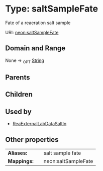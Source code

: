 
# Type: saltSampleFate


Fate of a reaeration salt sample

URI: [neon:saltSampleFate](https://data.neonscience.org/saltSampleFate)


## Domain and Range

None ->  <sub>OPT</sub> [String](types/String.md)

## Parents


## Children


## Used by

 * [ReaExternalLabDataSaltIn](ReaExternalLabDataSaltIn.md)

## Other properties

|  |  |  |
| --- | --- | --- |
| **Aliases:** | | salt sample fate |
| **Mappings:** | | neon:saltSampleFate |

